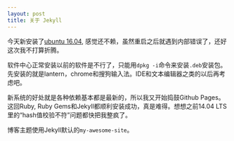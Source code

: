 ```yaml
---
layout: post
title: 关于 Jekyll
---
```

今天新安装了[ubuntu 16.04](http://www.ubuntu.org.cn/download/desktop), 感觉还不赖，虽然重启之后就遇到内部错误了，还好这次我不打算折腾。

软件中心正常安装以前的软件是不行了，只能用`dpkg -i`命令来安装`.deb`安装包。先安装的就是lantern，chrome和搜狗输入法。IDE和文本编辑器之类的以后再考虑吧。

新系统的好处就是各种依赖基本都是最新的，所以我又开始捣鼓Github Pages。这回Ruby, Ruby Gems和Jekyll都顺利安装成功，真是难得。想想之前14.04 LTS 里的“hash值校验不符”问题都快把我整疯了。

博客主题使用Jekyll默认的`my-awesome-site`。
